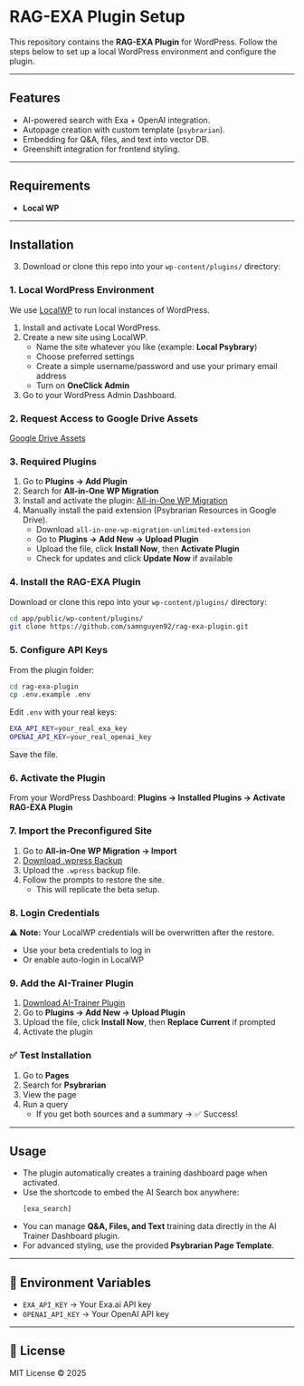 
# RAG-EXA Plugin Setup

This repository contains the **RAG-EXA Plugin** for WordPress. Follow the steps below to set up a local WordPress environment and configure the plugin.

---

## Features
- AI-powered search with Exa + OpenAI integration.
- Autopage creation with custom template (`psybrarian`).
- Embedding for Q&A, files, and text into vector DB.
- Greenshift integration for frontend styling.

---

## Requirements
- **Local WP**

---

## Installation

3. Download or clone this repo into your `wp-content/plugins/` directory:

### 1. Local WordPress Environment
We use [LocalWP](https://localwp.com/) to run local instances of WordPress.

1. Install and activate Local WordPress.
2. Create a new site using LocalWP.
   - Name the site whatever you like (example: **Local Psybrary**)
   - Choose preferred settings
   - Create a simple username/password and use your primary email address
   - Turn on **OneClick Admin**
3. Go to your WordPress Admin Dashboard.


### 2. Request Access to Google Drive Assets
[Google Drive Assets](https://drive.google.com/drive/folders/1K-sBTSJfs7H6dkAohUhN5BWVwhpG04gz?usp=drive_link)


### 3. Required Plugins
1. Go to **Plugins → Add Plugin**
2. Search for **All-in-One WP Migration**
3. Install and activate the plugin: [All-in-One WP Migration](https://wordpress.org/plugins/all-in-one-wp-migration/)
4. Manually install the paid extension (Psybrarian Resources in Google Drive).
   - Download `all-in-one-wp-migration-unlimited-extension`
   - Go to **Plugins → Add New → Upload Plugin**
   - Upload the file, click **Install Now**, then **Activate Plugin**
   - Check for updates and click **Update Now** if available


### 4. Install the RAG-EXA Plugin
Download or clone this repo into your `wp-content/plugins/` directory:

```bash
cd app/public/wp-content/plugins/
git clone https://github.com/samnguyen92/rag-exa-plugin.git
```

### 5. Configure API Keys
From the plugin folder:

```bash
cd rag-exa-plugin
cp .env.example .env
```

Edit `.env` with your real keys:

```bash
EXA_API_KEY=your_real_exa_key
OPENAI_API_KEY=your_real_openai_key
```

Save the file.

### 6. Activate the Plugin
From your WordPress Dashboard:
**Plugins → Installed Plugins → Activate RAG-EXA Plugin**


### 7. Import the Preconfigured Site
1. Go to **All-in-One WP Migration → Import**
2. [Download .wpress Backup](https://drive.google.com/file/d/10rFN5wcDccXvQ4lAJjlygMMf-Cj2uFq7/view?usp=drive_link)
3. Upload the `.wpress` backup file.
4. Follow the prompts to restore the site.
   - This will replicate the beta setup.

### 8. Login Credentials
⚠️ **Note:** Your LocalWP credentials will be overwritten after the restore.
   - Use your beta credentials to log in
   - Or enable auto-login in LocalWP

### 9. Add the AI-Trainer Plugin
1. [Download AI-Trainer Plugin](https://drive.google.com/file/d/10rFN5wcDccXvQ4lAJjlygMMf-Cj2uFq7/view?usp=drive_link)
2. Go to **Plugins → Add New → Upload Plugin**
3. Upload the file, click **Install Now**, then **Replace Current** if prompted
4. Activate the plugin

### ✅ Test Installation
1. Go to **Pages**
2. Search for **Psybrarian**
3. View the page
4. Run a query
   - If you get both sources and a summary → ✅ Success!

---

## Usage

- The plugin automatically creates a training dashboard page when activated.
- Use the shortcode to embed the AI Search box anywhere:
  ```php
  [exa_search]
  ```
- You can manage **Q&A, Files, and Text** training data directly in the AI Trainer Dashboard plugin.
- For advanced styling, use the provided **Psybrarian Page Template**.

---

## 🔑 Environment Variables

- `EXA_API_KEY` → Your Exa.ai API key
- `OPENAI_API_KEY` → Your OpenAI API key

---

## 📜 License

MIT License © 2025
